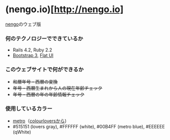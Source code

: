 (nengo.io)[http://nengo.io]
=======

[nengo](https://github.com/gazayas/nengo)のウェブ版

### 何のテクノロジーでできているか
* Rails 4.2, Ruby 2.2
* [Bootstrap 3](http://getbootstrap.com/), [Flat UI](http://designmodo.github.io/Flat-UI/)

### このウェブサイトで何ができるか
* ~~和暦年号・西暦の変換~~
* ~~年号・西暦生まれから人の現在年齢チェック~~
* ~~年号・西暦の年の年齢情報チェック~~

### 使用しているカラー
* [metro](http://www.colourlovers.com/palette/1/metro)（[colourloversから](http://www.colourlovers.com/))
* #515151 (lovers gray), #FFFFFF (white), #00B4FF (metro blue), #EEEEEE (qWhite)
